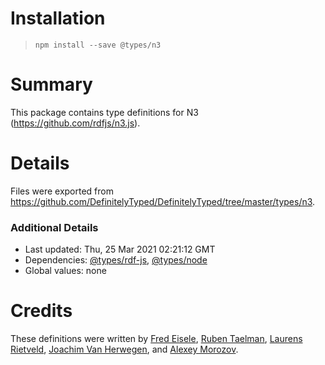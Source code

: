 # Installation
> `npm install --save @types/n3`

# Summary
This package contains type definitions for N3 (https://github.com/rdfjs/n3.js).

# Details
Files were exported from https://github.com/DefinitelyTyped/DefinitelyTyped/tree/master/types/n3.

### Additional Details
 * Last updated: Thu, 25 Mar 2021 02:21:12 GMT
 * Dependencies: [@types/rdf-js](https://npmjs.com/package/@types/rdf-js), [@types/node](https://npmjs.com/package/@types/node)
 * Global values: none

# Credits
These definitions were written by [Fred Eisele](https://github.com/phreed), [Ruben Taelman](https://github.com/rubensworks), [Laurens Rietveld](https://github.com/LaurensRietveld), [Joachim Van Herwegen](https://github.com/joachimvh), and [Alexey Morozov](https://github.com/AlexeyMz).
